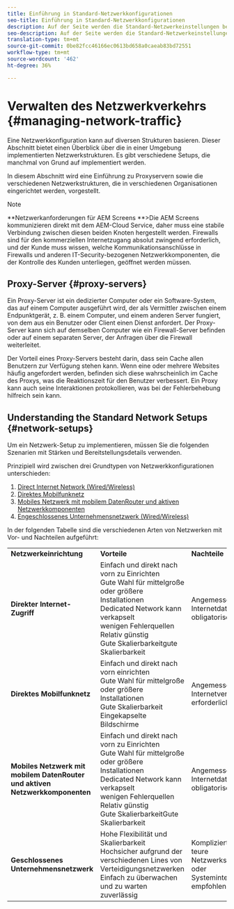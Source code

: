 ```yaml
---
title: Einführung in Standard-Netzwerkkonfigurationen
seo-title: Einführung in Standard-Netzwerkkonfigurationen
description: Auf der Seite werden die Standard-Netzwerkeinstellungen beschrieben.
seo-description: Auf der Seite werden die Standard-Netzwerkeinstellungen beschrieben.
translation-type: tm+mt
source-git-commit: 0be82fcc46166ec0613bd658a0caeab83bd72551
workflow-type: tm+mt
source-wordcount: '462'
ht-degree: 36%

---
```



# Verwalten des Netzwerkverkehrs {#managing-network-traffic}

Eine Netzwerkkonfiguration kann auf diversen Strukturen basieren. Dieser Abschnitt bietet einen Überblick über die in einer Umgebung implementierten Netzwerkstrukturen. Es gibt verschiedene Setups, die manchmal von Grund auf implementiert werden.

In diesem Abschnitt wird eine Einführung zu Proxyservern sowie die verschiedenen Netzwerkstrukturen, die in verschiedenen Organisationen eingerichtet werden, vorgestellt.

>[!NOTE]
>**Netzwerkanforderungen für AEM Screens **>Die AEM Screens kommunizieren direkt mit dem AEM-Cloud Service, daher muss eine stabile Verbindung zwischen diesen beiden Knoten hergestellt werden. Firewalls sind für den kommerziellen Internetzugang absolut zwingend erforderlich, und der Kunde muss wissen, welche Kommunikationsanschlüsse in Firewalls und anderen IT-Security-bezogenen Netzwerkkomponenten, die der Kontrolle des Kunden unterliegen, geöffnet werden müssen.

## Proxy-Server {#proxy-servers}

Ein Proxy-Server ist ein dedizierter Computer oder ein Software-System, das auf einem Computer ausgeführt wird, der als Vermittler zwischen einem Endpunktgerät, z. B. einem Computer, und einem anderen Server fungiert, von dem aus ein Benutzer oder Client einen Dienst anfordert. Der Proxy-Server kann sich auf demselben Computer wie ein Firewall-Server befinden oder auf einem separaten Server, der Anfragen über die Firewall weiterleitet.

Der Vorteil eines Proxy-Servers besteht darin, dass sein Cache allen Benutzern zur Verfügung stehen kann. Wenn eine oder mehrere Websites häufig angefordert werden, befinden sich diese wahrscheinlich im Cache des Proxys, was die Reaktionszeit für den Benutzer verbessert. Ein Proxy kann auch seine Interaktionen protokollieren, was bei der Fehlerbehebung hilfreich sein kann.

## Understanding the Standard Network Setups {#network-setups}

Um ein Netzwerk-Setup zu implementieren, müssen Sie die folgenden Szenarien mit Stärken und Bereitstellungsdetails verwenden.

Prinzipiell wird zwischen drei Grundtypen von Netzwerkkonfigurationen unterschieden:

1. [Direct Internet Network (Wired/Wireless)](/help/using/direct-internet-network.md)
1. [Direktes Mobilfunknetz](/help/using/mobile-network.md)
1. [Mobiles Netzwerk mit mobilem DatenRouter und aktiven Netzwerkkomponenten](/help/using/mobile-network-router.md)
1. [Engeschlossenes Unternehmensnetzwerk (Wired/Wireless)](/help/using/enclosed-corporate-network.md)

In der folgenden Tabelle sind die verschiedenen Arten von Netzwerken mit Vor- und Nachteilen aufgeführt:

<table>
 <tbody>
  <tr>
   <td><strong>Netzwerkeinrichtung</strong></td>
   <td><strong>Vorteile</strong></td>
   <td><strong>Nachteile</strong></td>
  </tr>
  <tr>
   <td><strong>Direkter Internet-Zugriff</strong></td>
   <td>Einfach und direkt nach vorn zu Einrichten<br>Gute Wahl für mittelgroße oder größere Installationen<br>Dedicated Network kann verkapselt<br>wenigen Fehlerquellen<br>Relativ günstig<br>Gute Skalierbarkeitgute Skalierbarkeit</td>
   <td>Angemessener Internetdatenplan obligatorisch</td>
  </tr>
    <tr>
   <td><strong>Direktes Mobilfunknetz</strong></td>
   <td>Einfach und direkt nach vorn einrichten<br>Gute Wahl für mittelgroße oder größere Installationen<br>Gute Skalierbarkeit<br>Eingekapselte Bildschirme
</td>
   <td>Angemessene Internetverbindung erforderlich</td>
  </tr>
    <tr>
<tr>
   <td><strong>Mobiles Netzwerk mit mobilem DatenRouter und aktiven Netzwerkkomponenten</strong></td>
   <td>Einfach und direkt nach vorn zu Einrichten<br>Gute Wahl für mittelgroße oder größere Installationen<br>Dedicated Network kann verkapselt<br>wenigen Fehlerquellen<br>Relativ günstig<br>Gute SkalierbarkeitGute Skalierbarkeit</br></td>
   <td>Angemessener Internetdatenplan obligatorisch</td>
  </tr>
    <tr>

<td><strong>Geschlossenes Unternehmensnetzwerk</strong></td>
   <td>Hohe Flexibilität und Skalierbarkeit<br>Hochsicher aufgrund der verschiedenen Lines von<br>Verteidigungsnetzwerken<br>Einfach zu überwachen und zu warten<br>zuverlässig</td>
   <td>Komplizierte und teure<br>Netzwerkspezialisten oder Systemintegrator empfohlen</td>
  </tr>
  </tr>
 </tbody>
</table>



